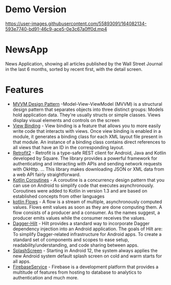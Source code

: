 # Demo Version


https://user-images.githubusercontent.com/55893091/164082134-593e7740-bd91-46c9-ace5-0e3c67a0ff0d.mp4


# NewsApp

News Application, showing all articles published by the Wall Street Journal in the last 6 months, sorted by recent first, with the detail screen.
# Features

- [MVVM Design Pattern](https://en.wikipedia.org/wiki/Model%E2%80%93view%E2%80%93viewmodel) -Model-View-ViewModel (MVVM) is a structural design pattern that separates objects into three distinct groups: Models hold application data. They're usually structs or simple classes. Views display visual elements and controls on the screen
- [View Binding](https://developer.android.com/topic/libraries/view-binding) - View binding is a feature that allows you to more easily write code that interacts with views. Once view binding is enabled in a module, it generates a binding class for each XML layout file present in that module. An instance of a binding class contains direct references to all views that have an ID in the corresponding layout.
- [Retrofit2](https://square.github.io/retrofit/) - Retrofit is a type-safe REST client for Android, Java and Kotlin developed by Square. The library provides a powerful framework for authenticating and interacting with APIs and sending network requests with OkHttp. ... This library makes downloading JSON or XML data from a web API fairly straightforward.
- [Kotlin Coroutines](https://developer.android.com/kotlin/coroutines#:~:text=A%20coroutine%20is%20a%20concurrency,simplify%20code%20that%20executes%20asynchronously.&text=On%20Android%2C%20coroutines%20help%20to,your%20app%20to%20become%20unresponsive.) - A coroutine is a concurrency design pattern that you can use on Android to simplify code that executes asynchronously. Coroutines were added to Kotlin in version 1.3 and are based on established concepts from other languages
- [kotlin Flows](https://developer.android.com/kotlin/flow) - A flow is a stream of multiple, asynchronously computed values. Flows emit values as soon as they are done computing them. A flow consists of a producer and a consumer. As the names suggest, a producer emits values while the consumer receives the values.
- [Dagger-Hilt](https://developer.android.com/training/dependency-injection/hilt-android) - Hilt provides a standard way to incorporate Dagger dependency injection into an Android application. The goals of Hilt are: To simplify Dagger-related infrastructure for Android apps. To create a standard set of components and scopes to ease setup, readability/understanding, and code sharing between apps.
- [SplashScreen](https://developer.android.com/guide/topics/ui/splash-screen/migrate) - Starting in Android 12, the system always applies the new Android system default splash screen on cold and warm starts for all apps.
- [FirebaseService](https://firebase.google.com/products/auth?gclid=CjwKCAjw0dKXBhBPEiwA2bmObbm3JkJ_aCf7rG6bdx6gqkPB873UGJJPz0eGrPJQo-spCAbAVW-CTxoCJ8kQAvD_BwE&gclsrc=aw.ds) - Firebase is a development platform that provides a multitude of features
from hosting to database to analytics to authentication and much more.
